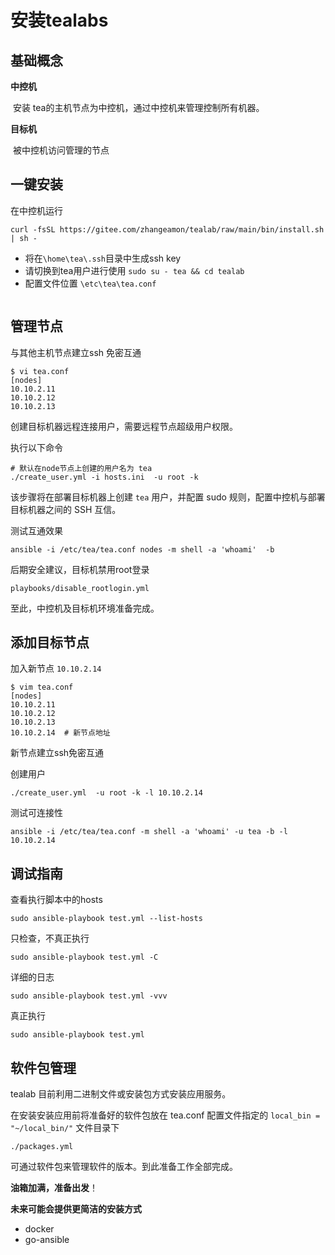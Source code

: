 # 安装tealabs

## 基础概念

**中控机**

​       安装 tea的主机节点为中控机，通过中控机来管理控制所有机器。

**目标机**

​        被中控机访问管理的节点

## 一键安装
在中控机运行
```
curl -fsSL https://gitee.com/zhangeamon/tealab/raw/main/bin/install.sh | sh -
```
- 将在`\home\tea\.ssh`目录中生成ssh key
- 请切换到tea用户进行使用 `sudo su - tea && cd tealab`
- 配置文件位置 `\etc\tea\tea.conf` 

```important:: 一定要保管好ssh key

```

## 管理节点
与其他主机节点建立ssh 免密互通
```
$ vi tea.conf
[nodes]
10.10.2.11
10.10.2.12
10.10.2.13
```

创建目标机器远程连接用户，需要远程节点超级用户权限。

执行以下命令

```
# 默认在node节点上创建的用户名为 tea
./create_user.yml -i hosts.ini  -u root -k
```

该步骤将在部署目标机器上创建 `tea` 用户，并配置 sudo 规则，配置中控机与部署目标机器之间的 SSH 互信。

测试互通效果

```
ansible -i /etc/tea/tea.conf nodes -m shell -a 'whoami'  -b 
```

后期安全建议，目标机禁用root登录

```
playbooks/disable_rootlogin.yml
```

至此，中控机及目标机环境准备完成。

## 添加目标节点

 加入新节点 `10.10.2.14`

```
$ vim tea.conf
[nodes]
10.10.2.11
10.10.2.12
10.10.2.13
10.10.2.14  # 新节点地址
```

新节点建立ssh免密互通 

创建用户 
```
./create_user.yml  -u root -k -l 10.10.2.14
```

测试可连接性
```
ansible -i /etc/tea/tea.conf -m shell -a 'whoami' -u tea -b -l 10.10.2.14
```

## 调试指南

查看执行脚本中的hosts

```
sudo ansible-playbook test.yml --list-hosts
```

只检查，不真正执行

```
sudo ansible-playbook test.yml -C
```

详细的日志

```
sudo ansible-playbook test.yml -vvv
```

真正执行

```
sudo ansible-playbook test.yml
```

## 软件包管理

tealab 目前利用二进制文件或安装包方式安装应用服务。

在安装安装应用前将准备好的软件包放在 tea.conf 配置文件指定的 `local_bin = "~/local_bin/"`  文件目录下

```
./packages.yml
```

可通过软件包来管理软件的版本。到此准备工作全部完成。

**油箱加满，准备出发**！

**未来可能会提供更简洁的安装方式**

- docker 
- go-ansible